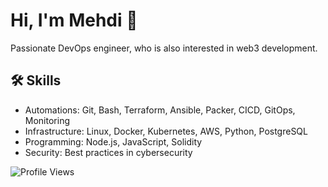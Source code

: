 <link rel="stylesheet" href="https://cdnjs.cloudflare.com/ajax/libs/font-awesome/6.0.0-beta3/css/all.min.css">

# Hi, I'm Mehdi 👋

Passionate DevOps engineer, who is also interested in web3 development.

## 🛠 Skills

- Automations: Git, Bash, Terraform, Ansible, Packer, CICD, GitOps, Monitoring
- Infrastructure: Linux, Docker, Kubernetes, AWS, Python, PostgreSQL
- Programming: Node.js, JavaScript, Solidity
- Security: Best practices in cybersecurity

![Profile Views](https://komarev.com/ghpvc/?username=memor24&color=blue)
